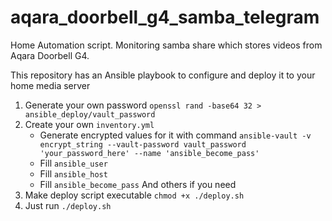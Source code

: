 # aqara_doorbell_g4_samba_telegram
Home Automation script. Monitoring samba share which stores videos from Aqara Doorbell G4.

This repository has an Ansible playbook to configure and deploy it to your home media server

1. Generate your own password ```openssl rand -base64 32 > ansible_deploy/vault_password```
2. Create your own ```inventory.yml```
   - Generate encrypted values for it with command ```ansible-vault -v encrypt_string --vault-password vault_password 'your_password_here' --name 'ansible_become_pass'```
   - Fill ```ansible_user```
   - Fill ```ansible_host```
   - Fill ```ansible_become_pass```
    And others if you need
3. Make deploy script executable ```chmod +x ./deploy.sh```
4. Just run ```./deploy.sh```